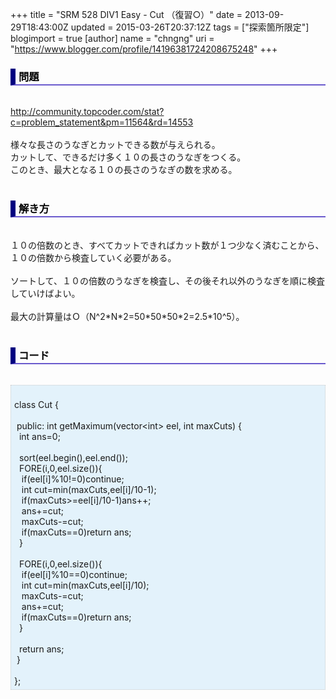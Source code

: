 +++
title = "SRM 528 DIV1 Easy - Cut （復習○）"
date = 2013-09-29T18:43:00Z
updated = 2015-03-26T20:37:12Z
tags = ["探索箇所限定"]
blogimport = true 
[author]
	name = "chngng"
	uri = "https://www.blogger.com/profile/14196381724208675248"
+++

<div dir="ltr" style="text-align: left;" trbidi="on"><h3 style="border-bottom: 2px solid slateblue; border-left: 8px solid navy; color: black; padding: 0px 0px 1px 5px;">問題 </h3><br /><a href="http://community.topcoder.com/stat?c=problem_statement&amp;pm=11564&amp;rd=14553" target="_blank">http://community.topcoder.com/stat?c=problem_statement&amp;pm=11564&amp;rd=14553</a><br /><br />様々な長さのうなぎとカットできる数が与えられる。<br />カットして、できるだけ多く１０の長さのうなぎをつくる。<br />このとき、最大となる１０の長さのうなぎの数を求める。<br /><br /><h3 style="border-bottom: 2px solid slateblue; border-left: 8px solid navy; color: black; padding: 0px 0px 1px 5px;">解き方 </h3><br />１０の倍数のとき、すべてカットできればカット数が１つ少なく済むことから、１０の倍数から検査していく必要がある。<br /><br />ソートして、１０の倍数のうなぎを検査し、その後それ以外のうなぎを順に検査していけばよい。<br /><br />最大の計算量はＯ（N^2*N*2=50*50*50*2=2.5*10^5）。<br /><br /><h3 style="border-bottom: 2px solid slateblue; border-left: 8px solid navy; color: black; padding: 0px 0px 1px 5px;">コード </h3><br /><div style="background-color: #e3f2fb; border: 1px dotted #CCCCCC; padding: 5px;"><br />class Cut {<br /><br /><span class="Apple-tab-span" style="white-space: pre;"> </span>public: int getMaximum(vector&lt;int&gt; eel, int maxCuts) {<br /><span class="Apple-tab-span" style="white-space: pre;">  </span>int ans=0;<br /><br /><span class="Apple-tab-span" style="white-space: pre;">  </span>sort(eel.begin(),eel.end());<br /><span class="Apple-tab-span" style="white-space: pre;">  </span>FORE(i,0,eel.size()){<br /><span class="Apple-tab-span" style="white-space: pre;">   </span>if(eel[i]%10!=0)continue;<br /><span class="Apple-tab-span" style="white-space: pre;">   </span>int cut=min(maxCuts,eel[i]/10-1);<br /><span class="Apple-tab-span" style="white-space: pre;">   </span>if(maxCuts&gt;=eel[i]/10-1)ans++;<br /><span class="Apple-tab-span" style="white-space: pre;">   </span>ans+=cut;<br /><span class="Apple-tab-span" style="white-space: pre;">   </span>maxCuts-=cut;<br /><span class="Apple-tab-span" style="white-space: pre;">   </span>if(maxCuts==0)return ans;<br /><span class="Apple-tab-span" style="white-space: pre;">  </span>}<br /><br /><span class="Apple-tab-span" style="white-space: pre;">  </span>FORE(i,0,eel.size()){<br /><span class="Apple-tab-span" style="white-space: pre;">   </span>if(eel[i]%10==0)continue;<br /><span class="Apple-tab-span" style="white-space: pre;">   </span>int cut=min(maxCuts,eel[i]/10);<br /><span class="Apple-tab-span" style="white-space: pre;">   </span>maxCuts-=cut;<br /><span class="Apple-tab-span" style="white-space: pre;">   </span>ans+=cut;<br /><span class="Apple-tab-span" style="white-space: pre;">   </span>if(maxCuts==0)return ans;<br /><span class="Apple-tab-span" style="white-space: pre;">  </span>}<br /><br /><span class="Apple-tab-span" style="white-space: pre;">  </span>return ans;<br /><span class="Apple-tab-span" style="white-space: pre;"> </span>}<br /><br />};</div></div>
